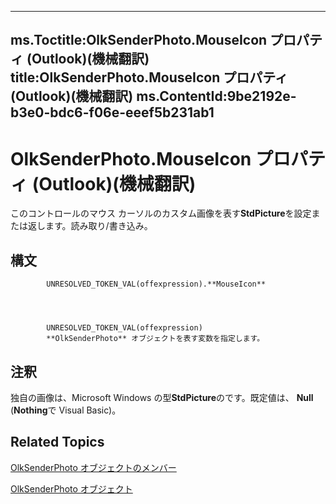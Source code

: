 

---
ms.Toctitle:OlkSenderPhoto.MouseIcon プロパティ (Outlook)(機械翻訳)
title:OlkSenderPhoto.MouseIcon プロパティ (Outlook)(機械翻訳)
ms.ContentId:9be2192e-b3e0-bdc6-f06e-eeef5b231ab1
---
# OlkSenderPhoto.MouseIcon プロパティ (Outlook)(機械翻訳)




このコントロールのマウス カーソルのカスタム画像を表す**StdPicture**を設定または返します。読み取り/書き込み。

## 構文

            UNRESOLVED_TOKEN_VAL(offexpression).**MouseIcon**




            UNRESOLVED_TOKEN_VAL(offexpression)
            **OlkSenderPhoto** オブジェクトを表す変数を指定します。



## 注釈
独自の画像は、Microsoft Windows の型**StdPicture**のです。既定値は、 **Null** (**Nothing**で Visual Basic)。



## Related Topics

[OlkSenderPhoto オブジェクトのメンバー](7f3c23d6-633b-c250-79d0-9f06fd37c17a.md)

[OlkSenderPhoto オブジェクト](07934c3a-404c-7f99-49a8-540701d31cef.md)





